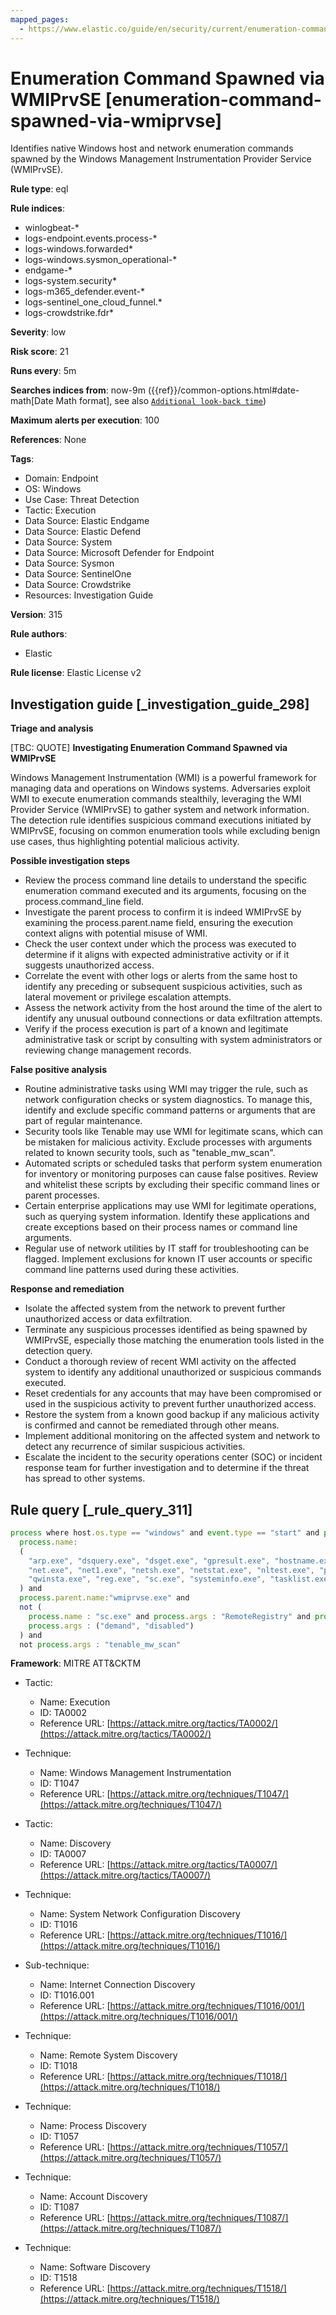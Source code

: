 ```yaml
---
mapped_pages:
  - https://www.elastic.co/guide/en/security/current/enumeration-command-spawned-via-wmiprvse.html
---
```


# Enumeration Command Spawned via WMIPrvSE [enumeration-command-spawned-via-wmiprvse]

Identifies native Windows host and network enumeration commands spawned by the Windows Management Instrumentation Provider Service (WMIPrvSE).

**Rule type**: eql

**Rule indices**:

* winlogbeat-*
* logs-endpoint.events.process-*
* logs-windows.forwarded*
* logs-windows.sysmon_operational-*
* endgame-*
* logs-system.security*
* logs-m365_defender.event-*
* logs-sentinel_one_cloud_funnel.*
* logs-crowdstrike.fdr*

**Severity**: low

**Risk score**: 21

**Runs every**: 5m

**Searches indices from**: now-9m ({{ref}}/common-options.html#date-math[Date Math format], see also [`Additional look-back time`](docs-content://solutions/security/detect-and-alert/create-detection-rule.md#rule-schedule))

**Maximum alerts per execution**: 100

**References**: None

**Tags**:

* Domain: Endpoint
* OS: Windows
* Use Case: Threat Detection
* Tactic: Execution
* Data Source: Elastic Endgame
* Data Source: Elastic Defend
* Data Source: System
* Data Source: Microsoft Defender for Endpoint
* Data Source: Sysmon
* Data Source: SentinelOne
* Data Source: Crowdstrike
* Resources: Investigation Guide

**Version**: 315

**Rule authors**:

* Elastic

**Rule license**: Elastic License v2

## Investigation guide [_investigation_guide_298]

**Triage and analysis**

[TBC: QUOTE]
**Investigating Enumeration Command Spawned via WMIPrvSE**

Windows Management Instrumentation (WMI) is a powerful framework for managing data and operations on Windows systems. Adversaries exploit WMI to execute enumeration commands stealthily, leveraging the WMI Provider Service (WMIPrvSE) to gather system and network information. The detection rule identifies suspicious command executions initiated by WMIPrvSE, focusing on common enumeration tools while excluding benign use cases, thus highlighting potential malicious activity.

**Possible investigation steps**

* Review the process command line details to understand the specific enumeration command executed and its arguments, focusing on the process.command_line field.
* Investigate the parent process to confirm it is indeed WMIPrvSE by examining the process.parent.name field, ensuring the execution context aligns with potential misuse of WMI.
* Check the user context under which the process was executed to determine if it aligns with expected administrative activity or if it suggests unauthorized access.
* Correlate the event with other logs or alerts from the same host to identify any preceding or subsequent suspicious activities, such as lateral movement or privilege escalation attempts.
* Assess the network activity from the host around the time of the alert to identify any unusual outbound connections or data exfiltration attempts.
* Verify if the process execution is part of a known and legitimate administrative task or script by consulting with system administrators or reviewing change management records.

**False positive analysis**

* Routine administrative tasks using WMI may trigger the rule, such as network configuration checks or system diagnostics. To manage this, identify and exclude specific command patterns or arguments that are part of regular maintenance.
* Security tools like Tenable may use WMI for legitimate scans, which can be mistaken for malicious activity. Exclude processes with arguments related to known security tools, such as "tenable_mw_scan".
* Automated scripts or scheduled tasks that perform system enumeration for inventory or monitoring purposes can cause false positives. Review and whitelist these scripts by excluding their specific command lines or parent processes.
* Certain enterprise applications may use WMI for legitimate operations, such as querying system information. Identify these applications and create exceptions based on their process names or command line arguments.
* Regular use of network utilities by IT staff for troubleshooting can be flagged. Implement exclusions for known IT user accounts or specific command line patterns used during these activities.

**Response and remediation**

* Isolate the affected system from the network to prevent further unauthorized access or data exfiltration.
* Terminate any suspicious processes identified as being spawned by WMIPrvSE, especially those matching the enumeration tools listed in the detection query.
* Conduct a thorough review of recent WMI activity on the affected system to identify any additional unauthorized or suspicious commands executed.
* Reset credentials for any accounts that may have been compromised or used in the suspicious activity to prevent further unauthorized access.
* Restore the system from a known good backup if any malicious activity is confirmed and cannot be remediated through other means.
* Implement additional monitoring on the affected system and network to detect any recurrence of similar suspicious activities.
* Escalate the incident to the security operations center (SOC) or incident response team for further investigation and to determine if the threat has spread to other systems.


## Rule query [_rule_query_311]

```js
process where host.os.type == "windows" and event.type == "start" and process.command_line != null and
  process.name:
  (
    "arp.exe", "dsquery.exe", "dsget.exe", "gpresult.exe", "hostname.exe", "ipconfig.exe", "nbtstat.exe",
    "net.exe", "net1.exe", "netsh.exe", "netstat.exe", "nltest.exe", "ping.exe", "qprocess.exe", "quser.exe",
    "qwinsta.exe", "reg.exe", "sc.exe", "systeminfo.exe", "tasklist.exe", "tracert.exe", "whoami.exe"
  ) and
  process.parent.name:"wmiprvse.exe" and
  not (
    process.name : "sc.exe" and process.args : "RemoteRegistry" and process.args : "start=" and
    process.args : ("demand", "disabled")
  ) and
  not process.args : "tenable_mw_scan"
```

**Framework**: MITRE ATT&CKTM

* Tactic:

    * Name: Execution
    * ID: TA0002
    * Reference URL: [https://attack.mitre.org/tactics/TA0002/](https://attack.mitre.org/tactics/TA0002/)

* Technique:

    * Name: Windows Management Instrumentation
    * ID: T1047
    * Reference URL: [https://attack.mitre.org/techniques/T1047/](https://attack.mitre.org/techniques/T1047/)

* Tactic:

    * Name: Discovery
    * ID: TA0007
    * Reference URL: [https://attack.mitre.org/tactics/TA0007/](https://attack.mitre.org/tactics/TA0007/)

* Technique:

    * Name: System Network Configuration Discovery
    * ID: T1016
    * Reference URL: [https://attack.mitre.org/techniques/T1016/](https://attack.mitre.org/techniques/T1016/)

* Sub-technique:

    * Name: Internet Connection Discovery
    * ID: T1016.001
    * Reference URL: [https://attack.mitre.org/techniques/T1016/001/](https://attack.mitre.org/techniques/T1016/001/)

* Technique:

    * Name: Remote System Discovery
    * ID: T1018
    * Reference URL: [https://attack.mitre.org/techniques/T1018/](https://attack.mitre.org/techniques/T1018/)

* Technique:

    * Name: Process Discovery
    * ID: T1057
    * Reference URL: [https://attack.mitre.org/techniques/T1057/](https://attack.mitre.org/techniques/T1057/)

* Technique:

    * Name: Account Discovery
    * ID: T1087
    * Reference URL: [https://attack.mitre.org/techniques/T1087/](https://attack.mitre.org/techniques/T1087/)

* Technique:

    * Name: Software Discovery
    * ID: T1518
    * Reference URL: [https://attack.mitre.org/techniques/T1518/](https://attack.mitre.org/techniques/T1518/)



